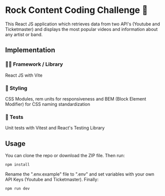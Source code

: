 # Rock Content Coding Challenge 🤘

This React JS application which retrieves data from two API's (Youtube and Ticketmaster) and displays the most popular videos and information about any artist or band.

## Implementation

### 👨‍💻 Framework / Library

React JS with Vite

### 🎨 Styling

CSS Modules, rem units for responsiveness and BEM (Block Element Modifier) for CSS naming standardization

### 💾 Tests

Unit tests with Vitest and React's Testing Library

## Usage

You can clone the repo or download the ZIP file. Then run:

```bash
npm install
```

Rename the ".env.example" file to ".env" and set variables with your own API Keys (Youtube and Ticketmaster).
Finally:

```bash
npm run dev
```
